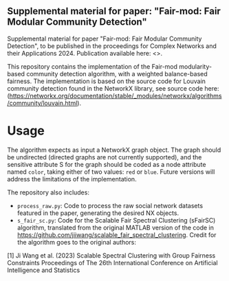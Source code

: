 ## Supplemental material for paper: "Fair-mod: Fair Modular Community Detection"
Supplemental material for paper "Fair-mod: Fair Modular Community Detection", to be published in the proceedings for Complex Networks and their Applications 2024. Publication available here: <>.

This repository contains the implementation of the Fair-mod modularity-based community detection algorithm, with a weighted balance-based fairness. The implementation is based on the source code for Louvain community detection found in the NetworkX library, see source code here: (https://networkx.org/documentation/stable/_modules/networkx/algorithms/community/louvain.html). 

# Usage
The algorithm expects as input a NetworkX graph object. The graph should be undirected (directed graphs are not currently supported), and the sensitive attribute S for the graph should be coded as a node attribute named `color`, taking either of two values: `red` or `blue`. Future versions will address the limitations of the implementation.

The repository also includes:
* `process_raw.py`: Code to process the raw social network datasets featured in the paper, generating the desired NX objects.
* `s_fair_sc.py`: Code for the Scalable Fair Spectral Clustering (sFairSC) algorithm, translated from the original MATLAB version of the code in https://github.com/jiiwang/scalable_fair_spectral_clustering. Credit for the algorithm goes to the original authors:

<a id="1">[1]</a> 
Ji Wang et al. (2023)
Scalable Spectral Clustering with Group Fairness Constraints
Proceedings of The 26th International Conference on Artificial Intelligence and Statistics
